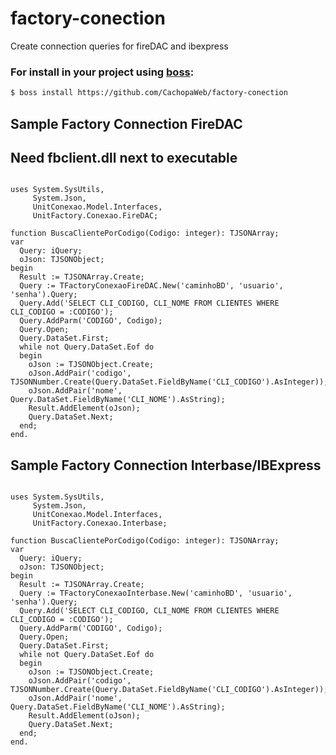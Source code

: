 # factory-conection

Create connection queries for fireDAC and ibexpress

### For install in your project using [boss](https://github.com/HashLoad/boss):
``` sh
$ boss install https://github.com/CachopaWeb/factory-conection
```

## Sample Factory Connection FireDAC
## Need fbclient.dll next to executable

```delphi

uses System.SysUtils,
     System.Json,
     UnitConexao.Model.Interfaces,
     UnitFactory.Conexao.FireDAC;

function BuscaClientePorCodigo(Codigo: integer): TJSONArray;
var
  Query: iQuery;
  oJson: TJSONObject;
begin
  Result := TJSONArray.Create; 
  Query := TFactoryConexaoFireDAC.New('caminhoBD', 'usuario', 'senha').Query;
  Query.Add('SELECT CLI_CODIGO, CLI_NOME FROM CLIENTES WHERE CLI_CODIGO = :CODIGO');
  Query.AddParm('CODIGO', Codigo);
  Query.Open;
  Query.DataSet.First;
  while not Query.DataSet.Eof do
  begin
    oJson := TJSONObject.Create;
    oJson.AddPair('codigo', TJSONNumber.Create(Query.DataSet.FieldByName('CLI_CODIGO').AsInteger));
    oJson.AddPair('nome', Query.DataSet.FieldByName('CLI_NOME').AsString);
    Result.AddElement(oJson);
    Query.DataSet.Next;
  end;
end.
```

## Sample Factory Connection Interbase/IBExpress
```delphi

uses System.SysUtils,
     System.Json,
     UnitConexao.Model.Interfaces,
     UnitFactory.Conexao.Interbase;

function BuscaClientePorCodigo(Codigo: integer): TJSONArray;
var
  Query: iQuery;
  oJson: TJSONObject;
begin
  Result := TJSONArray.Create; 
  Query := TFactoryConexaoInterbase.New('caminhoBD', 'usuario', 'senha').Query;
  Query.Add('SELECT CLI_CODIGO, CLI_NOME FROM CLIENTES WHERE CLI_CODIGO = :CODIGO');
  Query.AddParm('CODIGO', Codigo);
  Query.Open;
  Query.DataSet.First;
  while not Query.DataSet.Eof do
  begin
    oJson := TJSONObject.Create;
    oJson.AddPair('codigo', TJSONNumber.Create(Query.DataSet.FieldByName('CLI_CODIGO').AsInteger));
    oJson.AddPair('nome', Query.DataSet.FieldByName('CLI_NOME').AsString);
    Result.AddElement(oJson);
    Query.DataSet.Next;
  end;
end.
```
